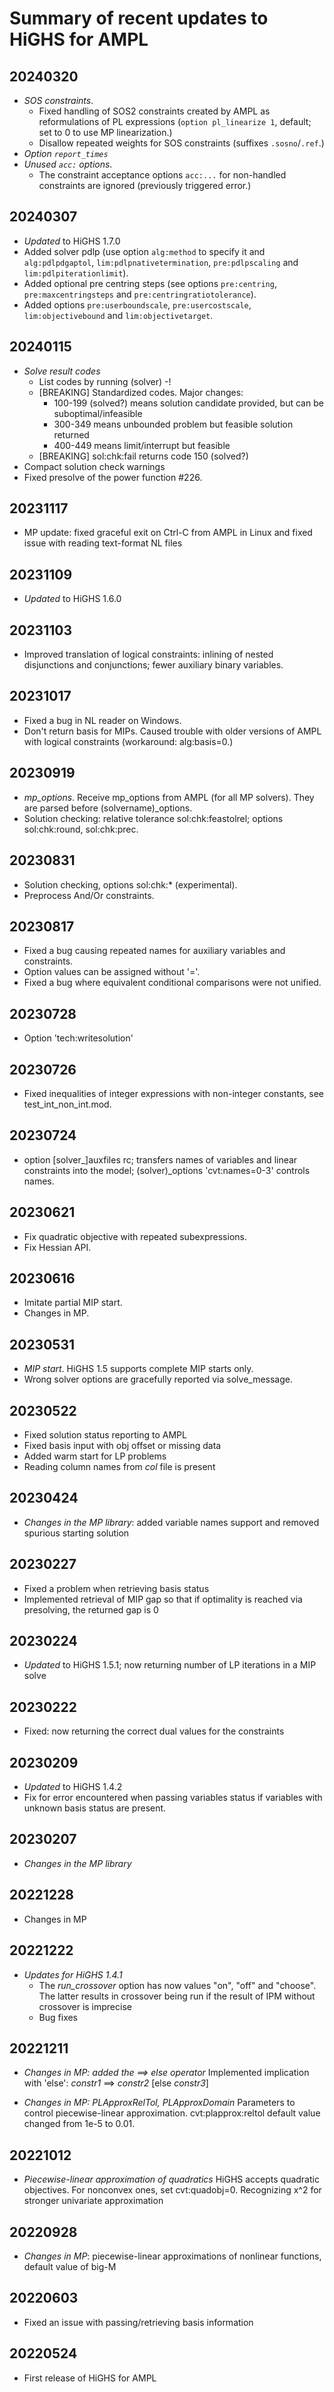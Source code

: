 Summary of recent updates to HiGHS for AMPL
===========================================


## 20240320
- *SOS constraints*.
  - Fixed handling of SOS2 constraints created by AMPL
    as reformulations of PL expressions (`option
    pl_linearize 1`, default; set to 0 to use 
    MP linearization.)
  - Disallow repeated weights for SOS constraints
    (suffixes `.sosno`/`.ref`.)
- *Option `report_times`* 
- *Unused `acc:` options*.
  - The constraint acceptance options `acc:...`
    for non-handled constraints are ignored
    (previously triggered error.)


## 20240307
- *Updated* to HiGHS 1.7.0
- Added solver pdlp (use option `alg:method` to specify it and
  `alg:pdlpdgaptol`, `lim:pdlpnativetermination`, `pre:pdlpscaling` 
  and `lim:pdlpiterationlimit`).
- Added optional pre centring steps (see options `pre:centring`,
  `pre:maxcentringsteps` and `pre:centringratiotolerance`).
- Added options `pre:userboundscale`, `pre:usercostscale`, 
  `lim:objectivebound` and `lim:objectivetarget`.


## 20240115
- *Solve result codes*
  - List codes by running (solver) -!
  - [BREAKING] Standardized codes. Major changes:
    - 100-199 (solved?) means solution candidate
      provided, but can be suboptimal/infeasible
    - 300-349 means unbounded problem but
      feasible solution returned
    - 400-449 means limit/interrupt but feasible
  - [BREAKING] sol:chk:fail returns code 150 (solved?)
- Compact solution check warnings
- Fixed presolve of the power function #226.


## 20231117
- MP update: fixed graceful exit on Ctrl-C from AMPL in Linux
  and fixed issue with reading text-format NL files


## 20231109
- *Updated* to HiGHS 1.6.0

## 20231103
- Improved translation of logical constraints:
  inlining of nested disjunctions and conjunctions;
  fewer auxiliary binary variables.


## 20231017
- Fixed a bug in NL reader on Windows.
- Don't return basis for MIPs.
    Caused trouble with older versions of AMPL
    with logical constraints (workaround: alg:basis=0.)


## 20230919
- *mp_options*.
	Receive mp_options from AMPL (for all MP solvers).
	They are parsed before (solvername)_options.
- Solution checking: relative tolerance
	sol:chk:feastolrel; options sol:chk:round, sol:chk:prec.


## 20230831
- Solution checking, options sol:chk:* (experimental).
- Preprocess And/Or constraints.


## 20230817
- Fixed a bug causing repeated names for
  auxiliary variables and constraints.
- Option values can be assigned without '='.
- Fixed a bug where equivalent conditional
  comparisons were not unified.


## 20230728
- Option 'tech:writesolution'


## 20230726
- Fixed inequalities of integer expressions with
  non-integer constants, see test_int_non_int.mod.


## 20230724
- option [solver_]auxfiles rc; transfers names
	of variables and linear constraints into the model;
	(solver)_options 'cvt:names=0-3' controls names.


## 20230621
- Fix quadratic objective with repeated subexpressions.
- Fix Hessian API.


## 20230616
- Imitate partial MIP start.
- Changes in MP.


## 20230531
- *MIP start*.
  HiGHS 1.5 supports complete MIP starts only.
- Wrong solver options are gracefully reported via
  solve_message.


## 20230522
- Fixed solution status reporting to AMPL
- Fixed basis input with obj offset or missing data
- Added warm start for LP problems
- Reading column names from *col* file is present


## 20230424
- *Changes in the MP library*: added variable names support
  and removed spurious starting solution
  

## 20230227
- Fixed a problem when retrieving basis status
- Implemented retrieval of MIP gap so that if optimality is reached via presolving,
  the returned gap is 0


## 20230224
- *Updated* to HiGHS 1.5.1; now returning number of LP iterations in a MIP solve


## 20230222
- Fixed: now returning the correct dual values for the constraints


## 20230209
- *Updated* to HiGHS 1.4.2
- Fix for error encountered when passing variables status if variables with unknown 
  basis status are present.


## 20230207
- *Changes in the MP library*


## 20221228
- Changes in MP


## 20221222
- *Updates for HiGHS 1.4.1*
    - The *run_crossover* option has now values "on", "off" and "choose". The latter 
      results in crossover being run if the result of IPM without crossover is imprecise
    - Bug fixes

## 20221211
- *Changes in MP: added the ==> else operator*
   Implemented implication with 'else': *constr1* ==> *constr2* [else *constr3*]   

- *Changes in MP: PLApproxRelTol, PLApproxDomain*
   Parameters to control piecewise-linear approximation.
   cvt:plapprox:reltol default value changed from 1e-5 to 0.01.


## 20221012
- *Piecewise-linear approximation of quadratics*
    HiGHS accepts quadratic objectives.
    For nonconvex ones, set cvt:quadobj=0.
    Recognizing x^2 for stronger univariate approximation


## 20220928
- *Changes in MP*: piecewise-linear approximations of nonlinear functions,
    default value of big-M


## 20220603
- Fixed an issue with passing/retrieving basis information


## 20220524
- First release of HiGHS for AMPL
